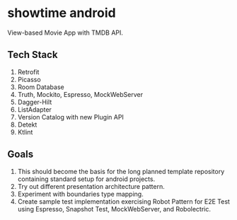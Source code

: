 # showtime android
View-based Movie App with TMDB API.

## Tech Stack
1. Retrofit
2. Picasso
3. Room Database
4. Truth, Mockito, Espresso, MockWebServer
5. Dagger-Hilt
6. ListAdapter
7. Version Catalog with new Plugin API
8. Detekt
9. Ktlint


## Goals
1. This should become the basis for the long planned template repository containing standard setup for android projects.
2. Try out different presentation architecture pattern.
3. Experiment with boundaries type mapping.
4. Create sample test implementation exercising Robot Pattern for E2E Test using Espresso, Snapshot Test, MockWebServer, and Robolectric.

